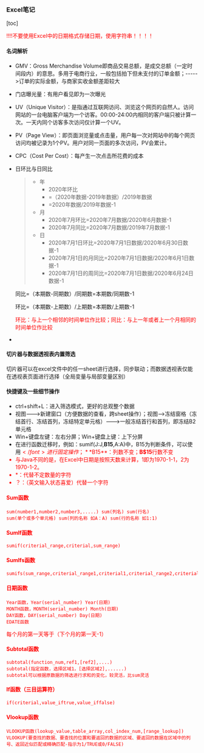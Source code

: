 ### Excel笔记

[toc]

<font color=red>!!!!不要使用Excel中的日期格式存储日期，使用字符串！！！！</font>

#### 名词解析

- GMV：Gross Merchandise Volume即商品交易总额，是成交总额（一定时间段内）的意思。多用于电商行业，一般包括拍下但未支付的订单金额；----->订单的实际金额，与商家实收金额差距较大

- 门店曝光量：有用户看见即为一次曝光

- UV（Unique Visitor）：是指通过互联网访问、浏览这个网页的自然人。访问网站的一台电脑客户端为一个访客。00:00-24:00内相同的客户端只被计算一次。一天内同个访客多次访问仅计算一个UV。

- PV（Page View）：即页面浏览量或点击量，用户每一次对网站中的每个网页访问均被记录为1个PV。用户对同一页面的多次访问，PV会累计。

- CPC（Cost Per Cost）：每产生一次点击所花费的成本

- 日环比与日同比

  > - 年
  >   - 2020年环比
  >   - =（2020年数据-2019年数据）/2019年数据
  >   - =2020年数据/2019年数据-1
  > - 月
  >   - 2020年7月环比=2020年7月数据/2020年6月数据-1
  >   - 2020年7月同比=2020年7月数据/2019年7月数据-1
  > - 日
  >   - 2020年7月1日环比=2020年7月1日数据/2020年6月30日数据-1
  >   - 2020年7月1日的月同比=2020年7月1日数据/2020年6月1日数据-1
  >   - 2020年7月1日的周同比=2020年7月1日数据/2020年6月24日数据-1

  同比=（本期数-同期数）/同期数=本期数/同期数-1

  环比=（本期数-上期数）/上期数=本期数/上期数-1

  <font color=red>环比：与上一个相邻的时间单位作比较；同比：与上一年或者上一个月相同的时间单位作比较</font>

- 

#### 切片器与数据透视表内置筛选

切片器可以在excel文件中的任一sheet进行选择，同步联动；而数据透视表仅能在透视表页面进行选择（全局变量与局部变量区别）

#### 快捷键及一些细节操作

- ctrl+shift+L：进入筛选模式，更好的总观整个数据
- 视图--->新建窗口（方便数据的查看，跨sheet操作）；视图-->冻结窗格（冻结首行、冻结首列，冻结特定单元格）--->一般冻结首行和首列，即冻结B2单元格
- Win+键盘左键：左右分屏；Win+键盘上键：上下分屏
- 在进行函数迁移时，例如：sumif(J:J,**B15**,A:A)中，B15为判断条件，可以使用<font color=red>$</font>进行固定操作；**$B15**：列数不变；**B$15**行数不变
- 与Java不同的是，在Excel中日期是按照天数来计算，1即为1970-1-1，2为1970-1-2。
- *：代替不定数量的字符
- ？：（英文输入状态喜爱）代替一个字符

#### Sum函数

```
sum(number1,number2,number3,.....) sum(列名) sum(行名)
sum(单个或多个单元格) sum(列的名称 如A：A) sum(行的名称 如1:1)
```

#### SumIf函数

```
sumif(criterial_range,criterial,sum_range)
```

#### SumIfs函数

```e
sumifs(sum_range,criterial_range1,criterial1,criterial_range2,criterial2,.....)
```

#### 日期函数

```
Year函数，Year(serial_number) Year(日期)
MONTH函数，MONTH(serial_number) Month(日期)
DAY函数，DAY(serial_number) Day(日期)
EDATE函数
```

每个月的第一天等于（下个月的第一天-1）

#### Subtotal函数

```
subtotal(function_num,ref1,[ref2],....)
subtotal(指定函数，选择区域1，[选择区域2],......)
subtotal可以根据原数据的筛选进行求和的变化，较灵活，比sum灵活
```

#### If函数（三目运算符）

```
if(criterial,value_iftrue,value_iffalse)
```

#### Vlookup函数

```
VLOOKUP函数(lookup_value,table_array,col_index_num,[range_lookup])
VLOOKUP(要查找的数据、要查找的位置和要返回的数据的区域、要返回的数据在区域中的列号、返回近似匹配或精确匹配-指示为1/TRUE或0/FALSE)
```

